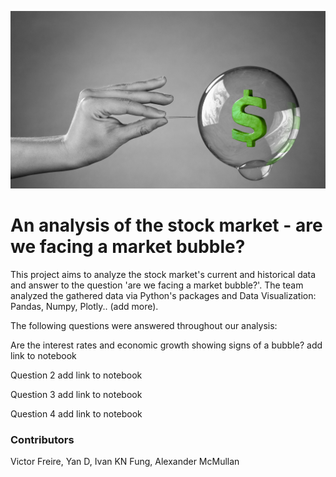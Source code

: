 ![](./Images/bubble.jpeg)

# An analysis of the stock market - are we facing a market bubble? 

This project aims to analyze the stock market's current and historical data and answer to the question 'are we facing a market bubble?'. The team analyzed the gathered data via Python's packages and Data Visualization: Pandas, Numpy, Plotly.. (add more). 



The following questions were answered throughout our analysis:

Are the interest rates and economic growth showing signs of a bubble?
add link to notebook

Question 2
add link to notebook

Question 3
add link to notebook

Question 4
add link to notebook


### Contributors
Victor Freire, Yan D, Ivan KN Fung, Alexander McMullan
